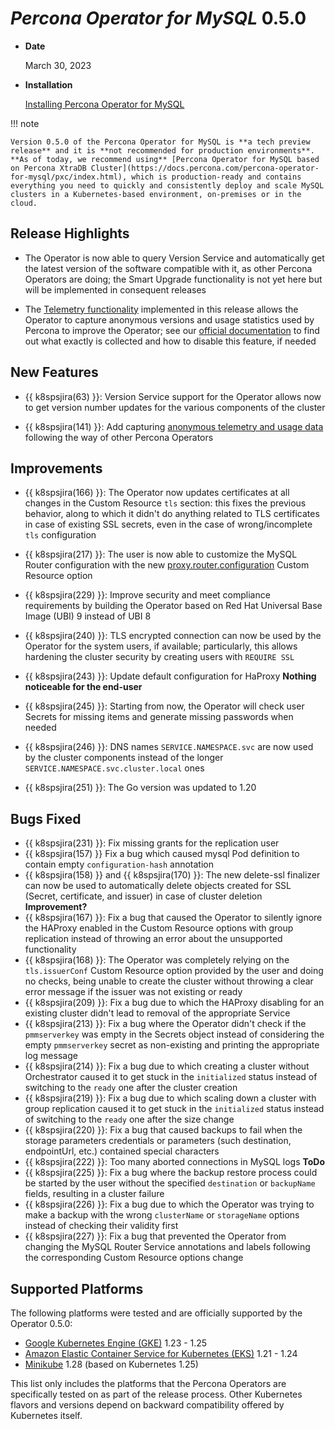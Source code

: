 # *Percona Operator for MySQL* 0.5.0

* **Date**

    March 30, 2023

* **Installation**

    [Installing Percona Operator for MySQL](../index.md#advanced-installation-guides)

!!! note

    Version 0.5.0 of the Percona Operator for MySQL is **a tech preview release** and it is **not recommended for production environments**. **As of today, we recommend using** [Percona Operator for MySQL based on Percona XtraDB Cluster](https://docs.percona.com/percona-operator-for-mysql/pxc/index.html), which is production-ready and contains everything you need to quickly and consistently deploy and scale MySQL clusters in a Kubernetes-based environment, on-premises or in the cloud.

## Release Highlights

* The Operator is now able to query Version Service and automatically get the latest version of the software compatible with it, as other Percona Operators are doing; the Smart Upgrade functionality is not yet here but will be implemented in consequent releases

* The [Telemetry functionality](../telemetry.md) implemented in this release allows the Operator to capture anonymous versions and usage statistics used by Percona to improve the Operator; see our [official documentation](../telemetry.md) to find out what exactly is collected and how to disable this feature, if needed

## New Features

* {{ k8spsjira(63) }}: Version Service support for the Operator allows now to get version number updates for the various components of the cluster

* {{ k8spsjira(141) }}: Add capturing [anonymous telemetry and usage data](../telemetry.md) following the way of other Percona Operators

## Improvements

* {{ k8spsjira(166) }}: The Operator now updates certificates at all changes in the Custom Resource `tls` section: this fixes the previous behavior, along to which it didn't do anything related to TLS certificates in case of existing SSL secrets, even in the case of wrong/incomplete `tls` configuration

* {{ k8spsjira(217) }}: The user is now able to customize the MySQL Router configuration with the new [proxy.router.configuration](../operator.md#proxy-router-configuration) Custom Resource option

* {{ k8spsjira(229) }}: Improve security and meet compliance requirements by building the Operator based on Red Hat Universal Base Image (UBI) 9 instead of UBI 8

* {{ k8spsjira(240) }}: TLS encrypted connection can now be used by the Operator for the system users, if available; particularly, this allows hardening the cluster security by creating users with `REQUIRE SSL`

* {{ k8spsjira(243) }}: Update default configuration for HaProxy **Nothing noticeable for the end-user**

* {{ k8spsjira(245) }}: Starting from now, the Operator will check user Secrets for missing items and generate missing passwords when needed

* {{ k8spsjira(246) }}: DNS names `SERVICE.NAMESPACE.svc` are now used by the cluster components instead of the longer `SERVICE.NAMESPACE.svc.cluster.local` ones

* {{ k8spsjira(251) }}: The Go version was updated to 1.20

## Bugs Fixed

* {{ k8spsjira(231) }}: Fix missing grants for the replication user
* {{ k8spsjira(157) }}  Fix a bug which caused mysql Pod definition to contain empty `configuration-hash` annotation
* {{ k8spsjira(158) }} and {{ k8spsjira(170) }}: The new delete-ssl finalizer can now be used to automatically delete objects created for SSL (Secret, certificate, and issuer) in case of cluster deletion **Improvement?**
* {{ k8spsjira(167) }}: Fix a bug that caused the Operator to silently ignore the HAProxy enabled in the Custom Resource options with group replication instead of throwing an error about the unsupported functionality
* {{ k8spsjira(168) }}: The Operator was completely relying on the `tls.issuerConf` Custom Resource option provided by the user and doing no checks, being unable to create the cluster without throwing a clear error message if the issuer was not existing or ready
* {{ k8spsjira(209) }}: Fix a bug due to which the HAProxy disabling for an existing cluster didn't lead to removal of the appropriate Service
* {{ k8spsjira(213) }}: Fix a bug where the Operator didn't check if the `pmmserverkey` was empty in the Secrets object instead of considering the empty `pmmserverkey` secret as non-existing and printing the appropriate log message
* {{ k8spsjira(214) }}: Fix a bug due to which creating a cluster without Orchestrator caused it to get stuck in the `initialized` status instead of switching to the `ready` one after the cluster creation
* {{ k8spsjira(219) }}: Fix a bug due to which scaling down a cluster with group replication caused it to get stuck in the `initialized` status instead of switching to the `ready` one after the size change
* {{ k8spsjira(220) }}: Fix a bug that caused backups to fail when the storage parameters credentials or parameters (such destination, endpointUrl, etc.) contained special characters
* {{ k8spsjira(222) }}: Too many aborted connections in MySQL logs **ToDo**
* {{ k8spsjira(225) }}: Fix a bug where the backup restore process could be started by the user without the specified `destination` or `backupName` fields, resulting in a cluster failure
* {{ k8spsjira(226) }}: Fix a bug due to which the Operator was trying to make a backup with the wrong `clusterName` or `storageName` options instead of checking their validity first
* {{ k8spsjira(227) }}: Fix a bug that prevented the Operator from changing the MySQL Router Service annotations and labels following the corresponding Custom Resource options change

## Supported Platforms

The following platforms were tested and are officially supported by the Operator
0.5.0:

* [Google Kubernetes Engine (GKE)](https://cloud.google.com/kubernetes-engine) 1.23 - 1.25
* [Amazon Elastic Container Service for Kubernetes (EKS)](https://aws.amazon.com) 1.21 - 1.24
* [Minikube](https://minikube.sigs.k8s.io/docs/) 1.28 (based on Kubernetes 1.25)

This list only includes the platforms that the Percona Operators are specifically tested on as part of the release process. Other Kubernetes flavors and versions depend on backward compatibility offered by Kubernetes itself.
